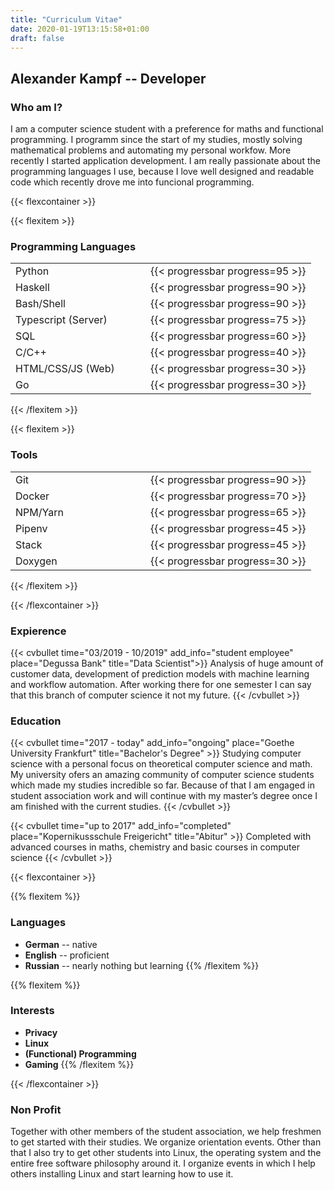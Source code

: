 ```yaml
---
title: "Curriculum Vitae"
date: 2020-01-19T13:15:58+01:00
draft: false
---
```


## Alexander Kampf -- Developer

### Who am I?
I am a computer science student with a preference for maths and functional
programming. I programm since the start of my studies, mostly solving
mathematical problems and automating  my personal workfow. More recently I
started application development. I am really passionate about the programming
languages I use, because I love well designed and readable code which recently
drove me into funcional programming.

{{< flexcontainer >}}

{{< flexitem >}}
<h3>Programming Languages</h3>
<table>
    <tr><td style="width: 200px;">Python</td> <td>{{< progressbar progress=95 >}}</td></tr>
    <tr><td>Haskell</td> <td>{{< progressbar progress=90 >}}</td></tr>
    <tr><td>Bash/Shell</td> <td>{{< progressbar progress=90 >}}</td></tr>
    <tr><td>Typescript (Server)</td> <td>{{< progressbar progress=75 >}}</td></tr>
    <tr><td>SQL</td> <td>{{< progressbar progress=60 >}}</td></tr>
    <tr><td>C/C++</td> <td>{{< progressbar progress=40 >}}</td></tr>
    <tr><td>HTML/CSS/JS (Web)</td> <td>{{< progressbar progress=30 >}}</td></tr>
    <tr><td>Go</td> <td>{{< progressbar progress=30 >}}</td></tr>
</table>
{{< /flexitem >}}

{{< flexitem >}}
<h3>Tools</h3>
<table>
    <tr><td style="width: 200px">Git</td> <td>{{< progressbar progress=90 >}}</td></tr>
    <tr><td>Docker</td> <td>{{< progressbar progress=70 >}}</td></tr>
    <tr><td>NPM/Yarn</td> <td>{{< progressbar progress=65 >}}</td></tr>
    <tr><td>Pipenv</td> <td>{{< progressbar progress=45 >}}</td></tr>
    <tr><td>Stack</td> <td>{{< progressbar progress=45 >}}</td></tr>
    <tr><td>Doxygen</td> <td>{{< progressbar progress=30 >}}</td></tr>
</table>
{{< /flexitem >}}

{{< /flexcontainer >}}

### Expierence

{{< cvbullet time="03/2019 - 10/2019" add_info="student employee" place="Degussa Bank" title="Data Scientist">}} 
    Analysis of huge amount of customer data, development of prediction models
    with machine learning and workflow automation. After working there for one
    semester I can say that this branch of computer science it not my future.
{{< /cvbullet >}}

### Education

{{< cvbullet time="2017 - today" add_info="ongoing" place="Goethe University Frankfurt" title="Bachelor's Degree" >}}
Studying computer science with a personal focus on theoretical computer science and math. My
university ofers an amazing community of computer science students which made my studies
incredible so far. Because of that I am engaged in student association work and will continue with
my master’s degree once I am finished with the current studies.
{{< /cvbullet >}}

{{< cvbullet time="up to 2017" add_info="completed" place="Kopernikussschule Freigericht" title="Abitur" >}}
Completed with advanced courses in maths, chemistry and basic courses in computer science
{{< /cvbullet >}}

{{< flexcontainer >}}

{{% flexitem %}}
### Languages

- **German** -- native
- **English** -- proficient
- **Russian** -- nearly nothing but learning
{{% /flexitem %}}

{{% flexitem %}}
### Interests

- **Privacy**
- **Linux**
- **(Functional) Programming**
- **Gaming**
{{% /flexitem %}}

{{< /flexcontainer >}}

### Non Profit

Together with other members of the student association, we help freshmen to get
started with their studies. We organize orientation events. Other than that I
also try to get other students into Linux, the operating system and the entire
free software philosophy around it. I organize events in which I help others
installing Linux and start learning how to use it.
